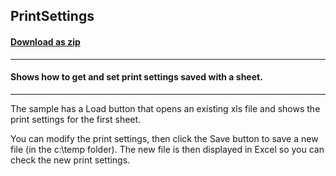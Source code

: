 ## PrintSettings
#### [Download as zip](https://minhaskamal.github.io/DownGit/#/home?url=https://github.com/GrapeCity/ComponentOne-WinForms-Samples/tree/master/NetFramework\Excel\VB\PrintSettings)
____
#### Shows how to get and set print settings saved with a sheet.
____
The sample has a Load button that opens an existing xls file and shows the print settings for the first sheet. 

You can modify the print settings, then click the Save button to save a new file (in the c:\temp folder). The new file is then displayed in Excel so you can check the new print settings. 